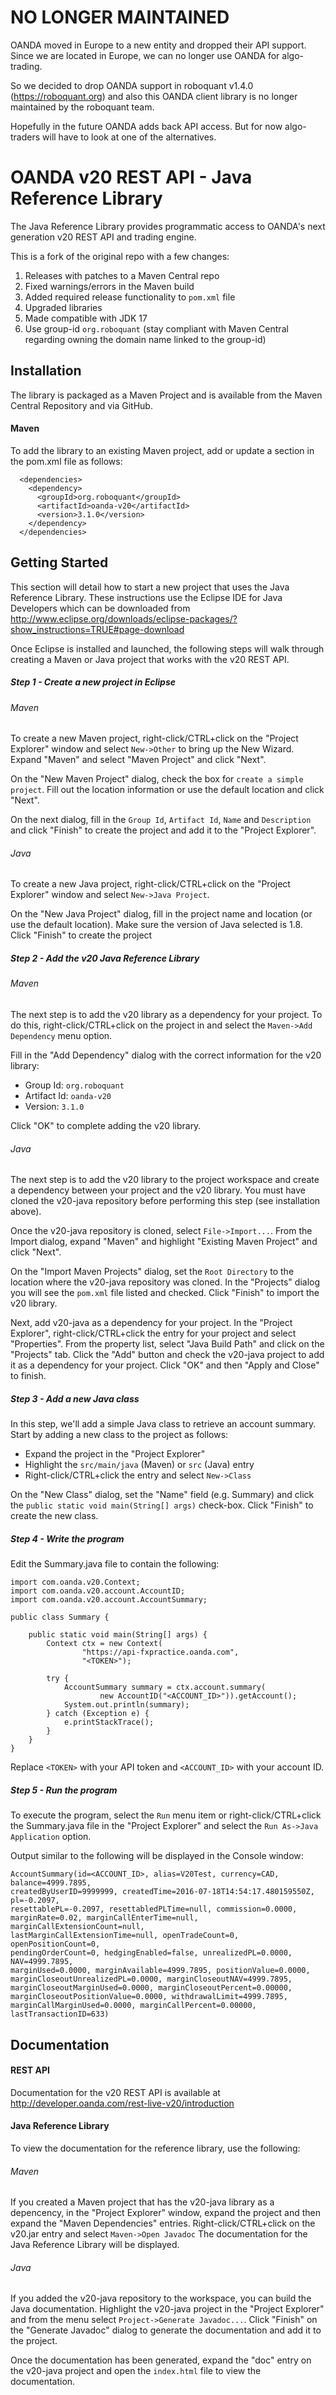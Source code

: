 

# NO LONGER MAINTAINED
OANDA moved in Europe to a new entity and dropped their API support. Since we are located in Europe, we can no longer 
use OANDA for algo-trading. 

So we decided to drop OANDA support in roboquant v1.4.0 (https://roboquant.org) and also this OANDA client library is 
no longer maintained by the roboquant team.
 
Hopefully in the future OANDA adds back API access. But for now algo-traders will have to look at one of the 
alternatives. 

# OANDA v20 REST API - Java Reference Library

The Java Reference Library provides programmatic access to OANDA's next generation v20 REST API and trading engine.

This is a fork of the original repo with a few changes:

1. Releases with patches to a Maven Central repo
2. Fixed warnings/errors in the Maven build
3. Added required release functionality to `pom.xml` file
4. Upgraded libraries
5. Made compatible with JDK 17 
6. Use group-id `org.roboquant` (stay compliant with Maven Central regarding owning the domain name linked to the group-id)

## Installation

The library is packaged as a Maven Project and is available from the Maven
Central Repository and via GitHub.

#### Maven
To add the library to an existing Maven project, add or update a <dependencies>
section in the pom.xml file as follows:

```
  <dependencies>
    <dependency>
      <groupId>org.roboquant</groupId>
      <artifactId>oanda-v20</artifactId>
      <version>3.1.0</version>
    </dependency>
  </dependencies>
```



## Getting Started

This section will detail how to start a new project that uses the Java Reference
Library.  These instructions use the Eclipse IDE for Java Developers which can
be downloaded from http://www.eclipse.org/downloads/eclipse-packages/?show_instructions=TRUE#page-download

Once Eclipse is installed and launched, the following steps will walk through
creating a Maven or Java project that works with the v20 REST API.

##### Step 1 - Create a new project in Eclipse

###### Maven

To create a new Maven project, right-click/CTRL+click on the "Project Explorer"
window and select `New->Other` to bring up the New Wizard.  Expand "Maven" and
select "Maven Project" and click "Next".

On the "New Maven Project" dialog, check the box for `create a simple project`.
Fill out the location information or use the default location and click "Next".

On the next dialog, fill in the `Group Id`, `Artifact Id`, `Name` and
`Description` and click "Finish" to create the project and add it to the
"Project Explorer".

###### Java

To create a new Java project, right-click/CTRL+click on the "Project Explorer"
window and select `New->Java Project`.

On the "New Java Project" dialog, fill in the project name and location (or use
the default location).  Make sure the version of Java selected is 1.8.  Click
"Finish" to create the project

##### Step 2 - Add the v20 Java Reference Library

###### Maven

The next step is to add the v20 library as a dependency for your project.  To do
this, right-click/CTRL+click on the project in and select the `Maven->Add
Dependency` menu option.

Fill in the "Add Dependency" dialog with the correct information for the v20
library:

- Group Id: `org.roboquant`
- Artifact Id: `oanda-v20`
- Version: `3.1.0`

Click "OK" to complete adding the v20 library.

###### Java

The next step is to add the v20 library to the project workspace and create a
dependency between your project and the v20 library.  You must have cloned the
v20-java repository before performing this step (see installation above).

Once the v20-java repository is cloned, select `File->Import...`.  From the
Import dialog, expand "Maven" and highlight "Existing Maven Project" and click
"Next".

On the "Import Maven Projects" dialog, set the `Root Directory` to the location
where the v20-java repository was cloned.  In the "Projects" dialog you will see
the `pom.xml` file listed and checked.  Click "Finish" to import the v20
library.

Next, add v20-java as a dependency for your project.  In the "Project Explorer",
right-click/CTRL+click the entry for your project and select "Properties".  From
the property list, select "Java Build Path" and click on the "Projects" tab.
Click the "Add" button and check the v20-java project to add it as a dependency
for your project.  Click "OK" and then "Apply and Close" to finish.

##### Step 3 - Add a new Java class

In this step, we'll add a simple Java class to retrieve an account summary.
Start by adding a new class to the project as follows:

- Expand the project in the "Project Explorer"
- Highlight the `src/main/java` (Maven) or `src` (Java) entry
- Right-click/CTRL+click the entry and select `New->Class`

On the "New Class" dialog, set the "Name" field (e.g. Summary) and click the
`public static void main(String[] args)` check-box.  Click "Finish" to create
the new class.

##### Step 4 - Write the program

Edit the Summary.java file to contain the following:

```
import com.oanda.v20.Context;
import com.oanda.v20.account.AccountID;
import com.oanda.v20.account.AccountSummary;

public class Summary {

	public static void main(String[] args) {
		Context ctx = new Context(
				"https://api-fxpractice.oanda.com",
				"<TOKEN>");

		try {
			AccountSummary summary = ctx.account.summary(
					new AccountID("<ACCOUNT_ID>")).getAccount();
			System.out.println(summary);
		} catch (Exception e) {
			e.printStackTrace();
		}
	}
}
```

Replace `<TOKEN>` with your API token and `<ACCOUNT_ID>` with your account ID.

##### Step 5 - Run the program

To execute the program, select the `Run` menu item or right-click/CTRL+click the
Summary.java file in the "Project Explorer" and select the `Run As->Java
Application` option.

Output similar to the following will be displayed in the Console window:

```
AccountSummary(id=<ACCOUNT_ID>, alias=V20Test, currency=CAD, balance=4999.7895,
createdByUserID=9999999, createdTime=2016-07-18T14:54:17.480159550Z, pl=-0.2097,
resettablePL=-0.2097, resettabledPLTime=null, commission=0.0000,
marginRate=0.02, marginCallEnterTime=null, marginCallExtensionCount=null,
lastMarginCallExtensionTime=null, openTradeCount=0, openPositionCount=0,
pendingOrderCount=0, hedgingEnabled=false, unrealizedPL=0.0000, NAV=4999.7895,
marginUsed=0.0000, marginAvailable=4999.7895, positionValue=0.0000,
marginCloseoutUnrealizedPL=0.0000, marginCloseoutNAV=4999.7895,
marginCloseoutMarginUsed=0.0000, marginCloseoutPercent=0.00000,
marginCloseoutPositionValue=0.0000, withdrawalLimit=4999.7895,
marginCallMarginUsed=0.0000, marginCallPercent=0.00000, lastTransactionID=633)
```

## Documentation

#### REST API

Documentation for the v20 REST API is available at http://developer.oanda.com/rest-live-v20/introduction

#### Java Reference Library

To view the documentation for the reference library, use the following:

###### Maven

If you created a Maven project that has the v20-java library as a depencency, in
the "Project Explorer" window, expand the project and then expand the "Maven
Dependencies" entries.  Right-click/CTRL+click on the v20.jar entry and select
`Maven->Open Javadoc`  The documentation for the Java Reference Library will
be displayed.

###### Java

If you added the v20-java repository to the workspace, you can build the Java
documentation.  Highlight the v20-java project in the "Project Explorer" and
from the menu select `Project->Generate Javadoc...`.  Click "Finish" on the
"Generate Javadoc" dialog to generate the documentation and add it to the
project.

Once the documentation has been generated, expand the "doc" entry on the
v20-java project and open the `index.html` file to view the documentation.
